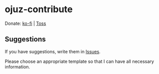 # ojuz-contribute

Donate: [ko-fi](https://ko-fi.com/ojuz_official) | [Toss](https://bnc.lt/RErc/ZuhRc6DEP4)

## Suggestions

If you have suggestions, write them in [Issues](https://github.com/ojuz/ojuz-contribute/issues).

Please choose an appropriate template so that I can have all necessary information.
